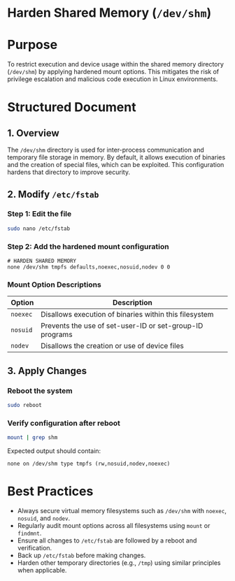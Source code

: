 # Harden Shared Memory (`/dev/shm`)

# Purpose

To restrict execution and device usage within the shared memory directory (`/dev/shm`) by applying hardened mount options. This mitigates the risk of privilege escalation and malicious code execution in Linux environments.

# Structured Document

## 1. Overview

The `/dev/shm` directory is used for inter-process communication and temporary file storage in memory. By default, it allows execution of binaries and the creation of special files, which can be exploited. This configuration hardens that directory to improve security.

## 2. Modify `/etc/fstab`

### Step 1: Edit the file

```bash
sudo nano /etc/fstab
```

### Step 2: Add the hardened mount configuration

```fstab
# HARDEN SHARED MEMORY
none /dev/shm tmpfs defaults,noexec,nosuid,nodev 0 0
```

### Mount Option Descriptions

| Option   | Description                                              |
| -------- | -------------------------------------------------------- |
| `noexec` | Disallows execution of binaries within this filesystem   |
| `nosuid` | Prevents the use of set-user-ID or set-group-ID programs |
| `nodev`  | Disallows the creation or use of device files            |

## 3. Apply Changes

### Reboot the system

```bash
sudo reboot
```

### Verify configuration after reboot

```bash
mount | grep shm
```

Expected output should contain:

```
none on /dev/shm type tmpfs (rw,nosuid,nodev,noexec)
```

# Best Practices

* Always secure virtual memory filesystems such as `/dev/shm` with `noexec`, `nosuid`, and `nodev`.
* Regularly audit mount options across all filesystems using `mount` or `findmnt`.
* Ensure all changes to `/etc/fstab` are followed by a reboot and verification.
* Back up `/etc/fstab` before making changes.
* Harden other temporary directories (e.g., `/tmp`) using similar principles when applicable.

